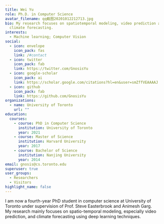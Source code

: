 ```yaml
---
title: Wei Yu
role: Ph.D. in Computer Science
avatar_filename: qq截图20201012212713.jpg
bio: My research focuses on spatiotemporal modeling, video prediction and
  climate forecasting.
interests:
  - Machine learning; Computer Vision
social:
  - icon: envelope
    icon_pack: fas
    link: /#contact
  - icon: twitter
    icon_pack: fab
    link: https://twitter.com/GnosisYu
  - icon: google-scholar
    icon_pack: ai
    link: https://scholar.google.com/citations?hl=en&user=smZffVEAAAAJ
  - icon: github
    icon_pack: fab
    link: https://github.com/GnosisYu
organizations:
  - name: University of Toronto
    url: ""
education:
  courses:
    - course: PhD in Computer Science
      institution: University of Toronto
      year: 2021
    - course: Master of Science
      institution: Harvard University
      year: 2017
    - course: Bachelor of Science
      institution: Nanjing University
      year: 2014
email: gnosis@cs.toronto.edu
superuser: true
user_groups:
  - Researchers
  - Visitors
highlight_name: false
---
```

I am now a fourth-year PhD student in computer science at University of Toronto under supervision of Prof. Steve Easterbrook and Animesh Garg. My research mainly focuses on spatio-temporal modeling, especially video prediction, and climate forecasting using deep learning techniques.